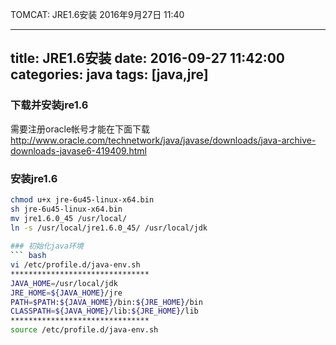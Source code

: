 TOMCAT: JRE1.6安装
2016年9月27日
11:40
 
---
title: JRE1.6安装
date: 2016-09-27 11:42:00
categories: java
tags: [java,jre]
---
### 下载并安装jre1.6
需要注册oracle帐号才能在下面下载
http://www.oracle.com/technetwork/java/javase/downloads/java-archive-downloads-javase6-419409.html
 
### 安装jre1.6
``` bash
chmod u+x jre-6u45-linux-x64.bin
sh jre-6u45-linux-x64.bin
mv jre1.6.0_45 /usr/local/
ln -s /usr/local/jre1.6.0_45/ /usr/local/jdk
 
### 初始化java环境
``` bash
vi /etc/profile.d/java-env.sh
*******************************
JAVA_HOME=/usr/local/jdk
JRE_HOME=${JAVA_HOME}/jre
PATH=$PATH:${JAVA_HOME}/bin:${JRE_HOME}/bin
CLASSPATH=${JAVA_HOME}/lib:${JRE_HOME}/lib
*******************************
source /etc/profile.d/java-env.sh
```
